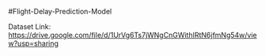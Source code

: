 #Flight-Delay-Prediction-Model

Dataset Link:
https://drive.google.com/file/d/1UrVg6Ts7jWNgCnGWithIRtN6jfmNg54w/view?usp=sharing
